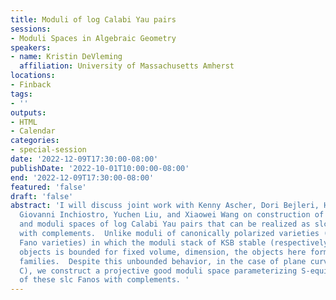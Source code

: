 ```yaml
---
title: Moduli of log Calabi Yau pairs
sessions:
- Moduli Spaces in Algebraic Geometry
speakers:
- name: Kristin DeVleming
  affiliation: University of Massachusetts Amherst
locations:
- Finback
tags:
- ''
outputs:
- HTML
- Calendar
categories:
- special-session
date: '2022-12-09T17:30:00-08:00'
publishDate: '2022-10-01T10:00:00-08:00'
end: '2022-12-09T17:30:00-08:00'
featured: 'false'
draft: 'false'
abstract: 'I will discuss joint work with Kenny Ascher, Dori Bejleri, Harold Blum,
  Giovanni Inchiostro, Yuchen Liu, and Xiaowei Wang on construction of moduli stacks
  and moduli spaces of log Calabi Yau pairs that can be realized as slc log Fano pairs
  with complements.  Unlike moduli of canonically polarized varieties (respectively,
  Fano varieties) in which the moduli stack of KSB stable (respectively, K semistable)
  objects is bounded for fixed volume, dimension, the objects here form unbounded
  families.  Despite this unbounded behavior, in the case of plane curve pairs (P2,
  C), we construct a projective good moduli space parameterizing S-equivalence classes
  of these slc Fanos with complements. '
---
```

